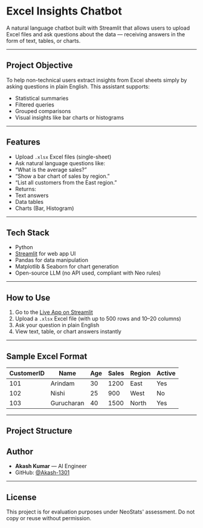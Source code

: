 # Excel Insights Chatbot

A natural language chatbot built with Streamlit that allows users to upload Excel files and ask questions about the data — receiving answers in the form of text, tables, or charts.

---

##  Project Objective

To help non-technical users extract insights from Excel sheets simply by asking questions in plain English. This assistant supports:
- Statistical summaries
- Filtered queries
- Grouped comparisons
- Visual insights like bar charts or histograms

---

##  Features

-  Upload `.xlsx` Excel files (single-sheet)
-  Ask natural language questions like:
  - “What is the average sales?”
  - “Show a bar chart of sales by region.”
  - “List all customers from the East region.”
-  Returns:
  - Text answers
  - Data tables
  - Charts (Bar, Histogram)

---

## Tech Stack

- Python 
- [Streamlit](https://streamlit.io/) for web app UI
- Pandas for data manipulation
- Matplotlib & Seaborn for chart generation
- Open-source LLM (no API used, compliant with Neo rules)

---

##  How to Use

1. Go to the [Live App on Streamlit](https://your-streamlit-link.streamlit.app)  <!--  Replace this link when hosted -->
2. Upload a `.xlsx` Excel file (with up to 500 rows and 10–20 columns)
3. Ask your question in plain English
4. View text, table, or chart answers instantly

---

##  Sample Excel Format

| CustomerID | Name       | Age | Sales | Region | Active |
|------------|------------|-----|-------|--------|--------|
| 101        | Arindam    | 30  | 1200  | East   | Yes    |
| 102        | Nishi      | 25  | 900   | West   | No     |
| 103        | Gurucharan | 40  | 1500  | North  | Yes    |

---

##  Project Structure

##  Author

- **Akash Kumar** — AI Engineer  
- GitHub: [@Akash-1301](https://github.com/Akash-1301)

---

##  License

This project is for evaluation purposes under NeoStats' assessment. Do not copy or reuse without permission.
